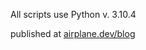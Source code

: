 All scripts use Python v. 3.10.4

published at [airplane.dev/blog](https://www.airplane.dev/blog/12-useful-python-scripts-for-developers)
